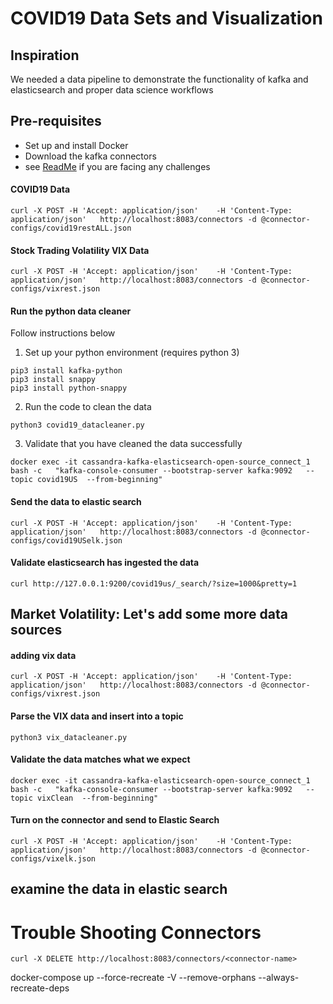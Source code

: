 # COVID19 Data Sets and Visualization

## Inspiration
We needed a data pipeline to demonstrate the functionality of  kafka and elasticsearch and proper data science workflows

## Pre-requisites
* Set up and install Docker
* Download the kafka connectors 
* see [ReadMe](./README.md) if you are facing any challenges

#### COVID19 Data
```
curl -X POST -H 'Accept: application/json'    -H 'Content-Type: application/json'   http://localhost:8083/connectors -d @connector-configs/covid19restALL.json
```

#### Stock Trading Volatility VIX Data
```
curl -X POST -H 'Accept: application/json'    -H 'Content-Type: application/json'   http://localhost:8083/connectors -d @connector-configs/vixrest.json
```

#### Run the python data cleaner

Follow instructions below

1. Set up your python environment (requires python 3)

```
pip3 install kafka-python
pip3 install snappy
pip3 install python-snappy
```

2. Run the code to clean the data

```
python3 covid19_datacleaner.py
```

3. Validate that you have cleaned the data successfully
```
docker exec -it cassandra-kafka-elasticsearch-open-source_connect_1 bash -c   "kafka-console-consumer --bootstrap-server kafka:9092   --topic covid19US  --from-beginning"
```

#### Send the data to elastic search
```
curl -X POST -H 'Accept: application/json'    -H 'Content-Type: application/json'   http://localhost:8083/connectors -d @connector-configs/covid19USelk.json
```

#### Validate elasticsearch has ingested the data

```
curl http://127.0.0.1:9200/covid19us/_search/?size=1000&pretty=1
```

## Market Volatility: Let's add some more data sources

#### adding vix data

```
curl -X POST -H 'Accept: application/json'    -H 'Content-Type: application/json'   http://localhost:8083/connectors -d @connector-configs/vixrest.json
```

#### Parse the VIX data and insert into a topic

```
python3 vix_datacleaner.py
```

#### Validate the data matches what we expect

```
docker exec -it cassandra-kafka-elasticsearch-open-source_connect_1 bash -c   "kafka-console-consumer --bootstrap-server kafka:9092   --topic vixClean  --from-beginning"
```

#### Turn on the connector and send to Elastic Search

```
curl -X POST -H 'Accept: application/json'    -H 'Content-Type: application/json'   http://localhost:8083/connectors -d @connector-configs/vixelk.json
```

## examine the data in elastic search


# Trouble Shooting Connectors

```
curl -X DELETE http://localhost:8083/connectors/<connector-name>
```

docker-compose up --force-recreate -V --remove-orphans --always-recreate-deps


